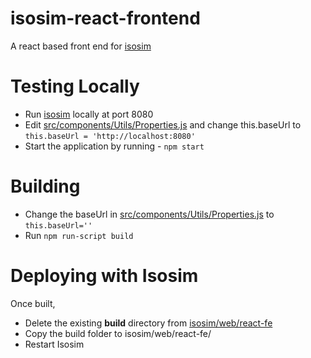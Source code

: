 # isosim-react-frontend
A react based front end for [isosim](https://github.com/rkbalgi/isosim)

# Testing Locally
- Run [isosim](https://github.com/rkbalgi/isosim) locally at port 8080
- Edit [src/components/Utils/Properties.js](https://github.com/rkbalgi/isosim-react-frontend/blob/release/2020.04/src/components/Utils/Properties.js) and change this.baseUrl to `this.baseUrl = 'http://localhost:8080'`
- Start the application by running - `npm start`

# Building
- Change the baseUrl in [src/components/Utils/Properties.js](https://github.com/rkbalgi/isosim-react-frontend/blob/release/2020.04/src/components/Utils/Properties.js) to `this.baseUrl=''`
- Run `npm run-script build`

# Deploying with Isosim
Once built, 
- Delete the existing __build__ directory from [isosim/web/react-fe](https://github.com/rkbalgi/isosim/tree/master/web/react-fe)
- Copy the build folder to isosim/web/react-fe/
- Restart Isosim
